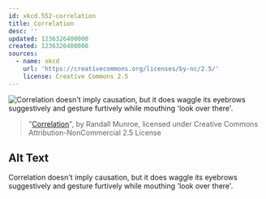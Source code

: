 ```yaml
---
id: xkcd.552-correlation
title: Correlation
desc: ''
updated: 1236326400000
created: 1236326400000
sources:
  - name: xkcd
    url: 'https://creativecommons.org/licenses/by-nc/2.5/'
    license: Creative Commons 2.5
---
```

![Correlation doesn't imply causation, but it does waggle its eyebrows suggestively and gesture furtively while mouthing 'look over there'.](https://imgs.xkcd.com/comics/correlation.png)
> "[Correlation](https://xkcd.com/552/)", by Randall Munroe, licensed under Creative Commons Attribution-NonCommercial 2.5 License

## Alt Text
Correlation doesn't imply causation, but it does waggle its eyebrows suggestively and gesture furtively while mouthing 'look over there'.
